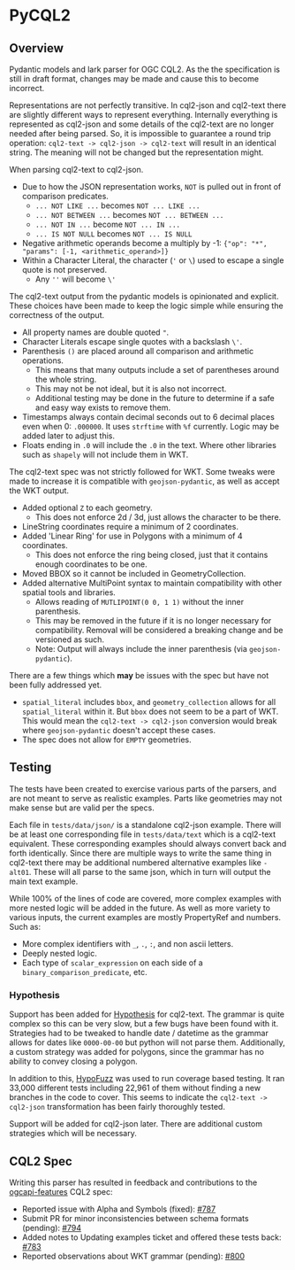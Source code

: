 # PyCQL2

## Overview

Pydantic models and lark parser for OGC CQL2. As the the specification is still in draft format, changes may be made and cause this to become incorrect.

Representations are not perfectly transitive. In cql2-json and cql2-text there are slightly different ways to represent everything. Internally everything is represented as cql2-json and some details of the cql2-text are no longer needed after being parsed. So, it is impossible to guarantee a round trip operation: `cql2-text -> cql2-json -> cql2-text` will result in an identical string. The meaning will not be changed but the representation might.

When parsing cql2-text to cql2-json.

- Due to how the JSON representation works, `NOT` is pulled out in front of comparison predicates.
    - `... NOT LIKE ...` becomes `NOT ... LIKE ...`
    - `... NOT BETWEEN ...` becomes `NOT ... BETWEEN ...`
    - `... NOT IN ...` become `NOT ... IN ...`
    - `... IS NOT NULL` becomes `NOT ... IS NULL`
- Negative arithmetic operands become a multiply by -1: `{"op": "*", "params": [-1, <arithmetic_operand>]}`
- Within a Character Literal, the character (`'` or `\`) used to escape a single quote is not preserved.
    - Any `''` will become `\'`

The cql2-text output from the pydantic models is opinionated and explicit. These choices have been made to keep the logic simple while ensuring the correctness of the output.

- All property names are double quoted `"`.
- Character Literals escape single quotes with a backslash `\'`.
- Parenthesis `()` are placed around all comparison and arithmetic operations.
    - This means that many outputs include a set of parentheses around the whole string.
    - This may not be not ideal, but it is also not incorrect.
    - Additional testing may be done in the future to determine if a safe and easy way exists to remove them.
- Timestamps always contain decimal seconds out to 6 decimal places even when 0: `.000000`. It uses `strftime` with `%f` currently. Logic may be added later to adjust this.
- Floats ending in `.0` will include the `.0` in the text. Where other libraries such as `shapely` will not include them in WKT.

The cql2-text spec was not strictly followed for WKT. Some tweaks were made to increase it is compatible with `geojson-pydantic`, as well as accept the WKT output.

- Added optional `Z` to each geometry.
    - This does not enforce 2d / 3d, just allows the character to be there.
- LineString coordinates require a minimum of 2 coordinates.
- Added 'Linear Ring' for use in Polygons with a minimum of 4 coordinates.
    - This does not enforce the ring being closed, just that it contains enough coordinates to be one.
- Moved BBOX so it cannot be included in GeometryCollection.
- Added alternative MultiPoint syntax to maintain compatibility with other spatial tools and libraries.
    - Allows reading of `MUTLIPOINT(0 0, 1 1)` without the inner parenthesis.
    - This may be removed in the future if it is no longer necessary for compatibility. Removal will be considered a breaking change and be versioned as such.
    - Note: Output will always include the inner parenthesis (via `geojson-pydantic`).

There are a few things which **may** be issues with the spec but have not been fully addressed yet.

- `spatial_literal` includes `bbox`, and `geometry_collection` allows for all `spatial_literal` within it. But `bbox` does not seem to be a part of WKT. This would mean the `cql2-text -> cql2-json` conversion would break where `geojson-pydantic` doesn't accept these cases.
- The spec does not allow for `EMPTY` geometries.

## Testing

The tests have been created to exercise various parts of the parsers, and are not meant to serve as realistic examples. Parts like geometries may not make sense but are valid per the specs.

Each file in `tests/data/json/` is a standalone cql2-json example. There will be at least one corresponding file in `tests/data/text` which is a cql2-text equivalent. These corresponding examples should always convert back and forth identically. Since there are multiple ways to write the same thing in cql2-text there may be additional numbered alternative examples like `-alt01`. These will all parse to the same json, which in turn will output the main text example.

While 100% of the lines of code are covered, more complex examples with more nested logic will be added in the future. As well as more variety to various inputs, the current examples are mostly PropertyRef and numbers. Such as:

- More complex identifiers with `_`, `.`, `:`, and non ascii letters.
- Deeply nested logic.
- Each type of `scalar_expression` on each side of a `binary_comparison_predicate`, etc.

### Hypothesis

Support has been added for [Hypothesis](https://hypothesis.readthedocs.io/en/latest/) for cql2-text. The grammar is quite complex so this can be very slow, but a few bugs have been found with it. Strategies had to be tweaked to handle date / datetime as the grammar allows for dates like `0000-00-00` but python will not parse them. Additionally, a custom strategy was added for polygons, since the grammar has no ability to convey closing a polygon.

In addition to this, [HypoFuzz](https://hypofuzz.com/) was used to run coverage based testing. It ran 33,000 different tests including 22,961 of them without finding a new branches in the code to cover. This seems to indicate the `cql2-text -> cql2-json` transformation has been fairly thoroughly tested.

Support will be added for cql2-json later. There are additional custom strategies which will be necessary.

## CQL2 Spec

Writing this parser has resulted in feedback and contributions to the [ogcapi-features](https://github.com/opengeospatial/ogcapi-features) CQL2 spec:

- Reported issue with Alpha and Symbols (fixed): [#787](https://github.com/opengeospatial/ogcapi-features/issues/787)
- Submit PR for minor inconsistencies between schema formats (pending): [#794](https://github.com/opengeospatial/ogcapi-features/pull/794)
- Added notes to Updating examples ticket and offered these tests back: [#783](https://github.com/opengeospatial/ogcapi-features/issues/783)
- Reported observations about WKT grammar (pending): [#800](https://github.com/opengeospatial/ogcapi-features/issues/800)

